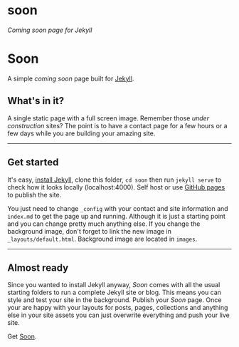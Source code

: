 # soon

*Coming soon page for Jekyll*

# Soon

A simple *coming soon* page built for [Jekyll](https://jekyllrb.com/docs/).

## What's in it?

A single static page with a full screen image. Remember those *under construction* sites? The point is to have a contact page for a few hours or a few days while you are building your amazing site.

***

## Get started
It's easy, [install Jekyll](https://jekyllrb.com/docs/installation/), clone this folder, ```cd soon``` then run ```jekyll serve``` to check how it looks locally (localhost:4000). Self host or use [GitHub pages](https://pages.github.com) to publish the site.

You just need to change ```_config``` with your contact and site information and ```index.md``` to get the page up and running. Although it is just a starting point and you can change pretty much anything else. If you change the background image, don't forget to link the new image in ```_layouts/default.html```. Background image are located in ```images```.

***

## Almost ready

Since you wanted to install Jekyll anyway, *Soon* comes with all the usual starting folders to run a complete Jekyll site or blog. This means you can style and test your site in the background. Publish your *Soon* page. Once your are happy with your layouts for posts, pages, collections and anything else in your site assets you can just overwrite everything and push your live site.

Get [Soon](https://github.com/YJPL/soon/).
